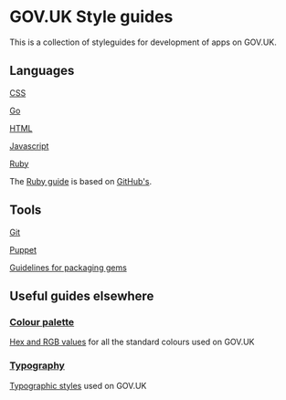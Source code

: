 # GOV.UK Style guides

This is a collection of styleguides for development of apps on GOV.UK.

## Languages

[CSS][css]

[Go][go]

[HTML][html]

[Javascript][js]

[Ruby][rb]

The [Ruby guide][rb] is based on [GitHub's](https://github.com/styleguide/ruby).

## Tools

[Git][git]

[Puppet][pp]

[Guidelines for packaging gems][gem]

## Useful guides elsewhere

### [Colour palette][colours]

[Hex and RGB values][colours] for all the standard colours used on GOV.UK

### [Typography][type]

[Typographic styles][type] used on GOV.UK

[colours]: http://alphagov.github.com/design/gov.uk.colours
[css]: css.md
[gem]: https://github.com/alphagov/wiki/wiki/Gem-guidelines
[git]: git.md
[go]: go.md
[html]: html.md
[js]: js.md
[pp]: puppet.md
[rb]: ruby.md
[type]: http://alphagov.github.com/design/gov.uk.typography
